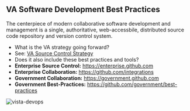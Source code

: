 ## VA Software Development Best Practices
The centerpiece of modern collaborative software development and management is a single, authoritative, web-accessbile, distributed source code repository and version control system.

* What is the VA strategy going forward?
* See:  [VA Source Control Strategy]( https://github.com/va-projects/best-practices/blob/master/VA_Source_Control_Systems.md)
* Does it also include these best practices and tools?
* __Enterprise Source Control:__  https://enterprise.github.com
* __Enterprise Collaboration:__  https://github.com/integrations
* __Government Collaboration:__ https://government.github.com
* __Government Best-Practices:__   https://github.com/government/best-practices

![vista-devops](https://github.com/va-projects/best-practices/blob/master/VISTA_Cloud_DevOps.png)






